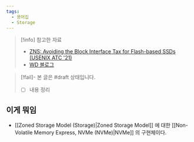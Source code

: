 ```yaml
---
tags:
  - 용어집
  - Storage
---
```

> [!info] 참고한 자료
> - [ZNS: Avoiding the Block Interface Tax for Flash-based SSDs (USENIX ATC '21)](https://www.usenix.org/system/files/atc21-bjorling.pdf)
> - [WD 블로그](https://blog.westerndigital.com/what-is-zoned-storage-initiative/)

> [!fail]- 본 글은 #draft 상태입니다.
> - [ ] 내용 정리

## 이게 뭐임

- [[Zoned Storage Model (Storage)|Zoned Storage Model]] 에 대한 [[Non-Volatile Memory Express, NVMe (NVMe)|NVMe]] 의 구현체이다.


